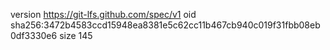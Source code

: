 version https://git-lfs.github.com/spec/v1
oid sha256:3472b4583ccd15948ea8381e5c62cc11b467cb940c019f31fbb08eb0df3330e6
size 145
